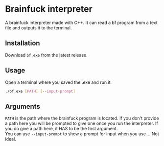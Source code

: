 # Brainfuck interpreter
A brainfuck interpreter made with C++. It can read a bf program from a text file and outputs it to the terminal.

## Installation
Download `bf.exe` from the latest release.

## Usage
Open a terminal where you saved the .exe and run it.
```bash
./bf.exe [PATH] [--input-prompt]
```

## Arguments
`PATH` is the path where the brainfuck program is located. If you don't provide a path here you will be prompted to give one once you run the interpreter. If you do give a path here, it HAS to be the first argument.\
You can use `--input-prompt` to show a prompt for input when you use `,`. Not ideal.
